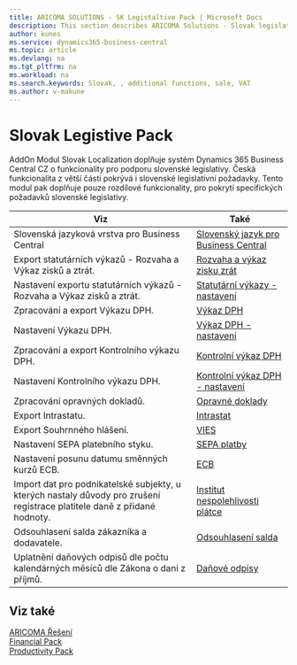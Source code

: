 ```yaml
---
title: ARICOMA SOLUTIONS - SK Legistaltive Pack | Microsoft Docs
description: This section describes ARICOMA Solutions - Slovak legislation
author: kunes
ms.service: dynamics365-business-central
ms.topic: article
ms.devlang: na
ms.tgt_pltfrm: na
ms.workload: na
ms.search.keywords: Slovak, , additional functions, sale, VAT
ms.author: v-makune
---
```


# Slovak Legistive Pack

 AddOn Modul Slovak Localization doplňuje systém Dynamics 365 Business Central CZ o funkcionality pro podporu slovenské legislativy. Česká funkcionalita z větší části pokrývá i slovenské legislativní požadavky. Tento modul pak doplňuje pouze rozdílové funkcionality, pro pokrytí specifických požadavků slovenské legislativy.

|Viz|Také|
|-|-|
|Slovenská jazyková vrstva pro Business Central|[Slovenský jazyk pro Business Central](sk-language.md)|
|Export statutárních výkazů - Rozvaha a Výkaz zisků a ztrát.|[Rozvaha a výkaz zisku zrát](sk-balance-sheet-income-statement.md)|
|Nastavení exportu statutárních výkazů - Rozvaha a Výkaz zisků a ztrát.|[Statutární výkazy - nastavení](sk-balance-sheet-income-statement-setup.md)|
|Zpracování a export Výkazu DPH.|[Výkaz DPH](sk-vat-statement-export.md)|
|Nastavení Výkazu DPH.|[Výkaz DPH - nastavení](sk-vat-statement-setup.md)|
|Zpracování a export Kontrolního výkazu DPH.|[Kontrolní výkaz DPH](sk-vat-check-report-export.md)|
|Nastavení Kontrolního výkazu DPH.|[Kontrolní výkaz DPH - nastavení](sk-vat-check-report-setup.md)|
|Zpracování opravných dokladů.|[Opravné doklady](sk-corrective-documents.md)|
|Export Intrastatu.|[Intrastat](sk-intrastat.md)|
|Export Souhrnného hlášení.|[VIES](sk-vies.md)|
|Nastavení SEPA platebního styku.|[SEPA platby](sk-sepa.md)|
|Nastavení posunu datumu směnných kurzů ECB.|[ECB](sk-ECB.md)|
|Import dat pro podnikatelské subjekty, u kterých nastaly důvody pro zrušení registrace platitele daně z přidané hodnoty.|[Institut nespolehlivosti plátce](sk-unreability-payer.md)|
|Odsouhlasení salda zákazníka a dodavatele.|[Odsouhlasení salda](sk-balance-reconciliation.md)|
|Uplatnění daňových odpisů dle počtu kalendárných měsíců dle Zákona o dani z příjmů.|[Daňové odpisy](sk-tax-depreciation.md)|

## Viz také

[ARICOMA Řešení](../index.md)  
[Financial Pack](finance-pack.md)  
[Productivity Pack](productivity-pack.md)
